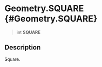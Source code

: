 Geometry.SQUARE {#Geometry.SQUARE}
===============

> int **SQUARE**

Description
-----------

Square.
